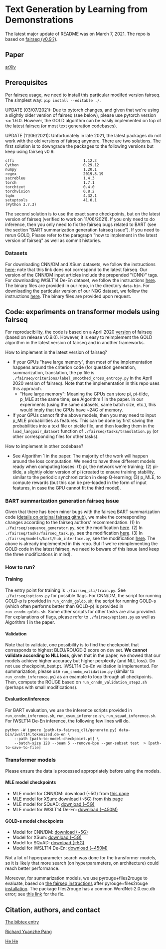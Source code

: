 # Text Generation by Learning from Demonstrations 

The latest major update of README was on March 7, 2021. The repo is based on [fairseq (v0.9.?)](https://github.com/pytorch/fairseq/tree/97d29d78e51e49de50e5105bcf4f9ebbd9fd7387).


## Paper

[arXiv](https://arxiv.org/abs/2009.07839)


## Prerequisites

Per fairseq usage, we need to install this particular modifed version fairseq. The simplest way: ```pip install --editable ./```. 

UPDATE (03/07/2021): Due to pytorch changes, and given that we're using a slightly older version of fairseq (see below), please use pytorch version <= 1.6.0. However, the GOLD algorithm can be easily implemented on top of the latest fairseq (or most text generation codebases). 

UPDATE (11/06/2021): Unfortunately in late 2021, the latest packages do not work with the old versions of fairseq anymore. There are two solutions. The first solution is to downgrade the packages to the following versions but keep using fairseq v0.9. 
```
cffi                               1.12.3     
Cython                             0.29.12    
numpy                              1.20.1     
regex                              2019.8.19  
sacrebleu                          1.4.3      
torch                              1.7.1      
torchtext                          0.4.0      
torchvision                        0.8.2      
tqdm                               4.32.1     
setuptools                         41.0.1     
(Python 3.7.3)
```
The second solution is to use the exact same checkpoints, but on the latest version of fairseq (verified to work on 11/06/2021). If you only need to do inference, then you only need to fix the fairseq bugs related to BART (see the section "BART summarization generation fairseq issue"). If you need to rerun GOLD, Please refer to the paragraph "how to implement in the latest version of fairseq" as well as commit histories. 



### Datasets

For downloading CNN/DM and XSum datasets, we follow the instructions [here](https://github.com/pytorch/fairseq/tree/97d29d78e51e49de50e5105bcf4f9ebbd9fd7387/examples/bart); note that this link does not correspond to the latest fairseq. Our version of the CNN/DM input articles include the prepended "(CNN)" tags. 
For downloading IWSLT14 De-En dataset, we follow the instructions [here](https://github.com/pytorch/fairseq/tree/97d29d78e51e49de50e5105bcf4f9ebbd9fd7387/examples/translation). The binary files are provided in our repo, in the directory ```data-bin```. 
For downloading the particular version of our NQG dataset, we follow the instructions [here](https://github.com/clovaai/FocusSeq2Seq). The binary files are provided upon request.


## Code: experiments on transformer models using fairseq

For reproducibility, the code is based on a April 2020 [version](https://github.com/pytorch/fairseq/tree/97d29d78e51e49de50e5105bcf4f9ebbd9fd7387) of fairseq (based on release v0.9.0). However, it is easy to reimplement the GOLD algorithm in the latest version of fairseq and in another frameworks.

How to implement in the latest version of fairseq?
- If your GPUs "have large memory", then most of the implementation happens around the criterion code (for question generation, summarization, translation, the py file is ```./fairseq/criterions/label_smoothed_cross_entropy.py``` in the April 2020 version of fairseq). Note that the implementation in this repo uses this approach.
  - "Have large memory": Meaning the GPUs can store pi, pi-tilde, p_MLE at the same time; see Algorithm 1 in the paper. In our experiments (using the same datasets, same batch size, etc.), this would imply that the GPUs have ~24G of memory.
- If your GPUs cannot fit the above models, then you may need to input p_MLE probabilities as features. This can be done by first saving the probabilities into a text file or pickle file, and then loading them in the ```load_langpair_dataset``` function of ```./fairseq/tasks/translation.py``` (or other corresponding files for other tasks). 

How to implement in other codebase?
- See Algorithm 1 in the paper. The majority of the work will happen around the loss computation. We need to have three different models ready when computing losses: (1) pi, the network we're training; (2) pi-tilde, a slightly older version of pi (created to ensure training stability, similar to the periodic synchronization in deep Q-learning; (3) p_MLE, to compute rewards (but this can be pre-loaded in the form of input features, in case the GPU cannot fit the third model). 

### BART summarization generation fairseq issue

Given that there has been minor bugs with the fairseq BART summarization code ([details on original fairseq github](https://github.com/pytorch/fairseq/issues/1971)), we make the corresponding changes according to the fairseq authors' recommendation.
(1) In ```./fairseq/sequence_generator.py```, see the modification [here](https://github.com/pytorch/fairseq/issues/1971#issuecomment-610471553).
(2) In ```./fairseq/tasks/fairseq_task.py```, see the modification [here](https://github.com/pytorch/fairseq/issues/1971#issuecomment-610724245).
(3) In ```./fairseq/models/bart/hub_interface.py```, see the modification [here](https://github.com/pytorch/fairseq/issues/1971#issuecomment-610724245).
The above is already implemented in this repo. But if we're reimplementing the GOLD code in the latest fairseq, we need to beware of this issue (and keep the three modifications in mind).

### How to run?

#### Training

The entry point for training is ```./fairseq_cli/train.py```. See ```./fairseq/options.py``` for possible flags. For CNN/DM, the script for running GOLD-p is provided in ```run_cnndm_goldp.sh```; the script for running GOLD-s (which often performs better than GOLD-p) is provided in ```run_cnndm_golds.sh```. Some other scripts for other tasks are also provided. For explanations of flags, please refer to ```./fairseq/options.py``` as well as Algorithm 1 in the paper.

#### Validation

Note that to validate, one possibility is to find the checkpoint that corresponds to highest BLEU/ROUGE-2 score on dev set. **We cannot validate according to NLL loss**, given that in the paper, we showed that our models achieve higher accuracy but higher perplexity (and NLL loss). Do not use checkpoint_best.pt. IWSLT14 De-En validation is implemented. For summarization, please use ```run_cnndm_validation.py``` (similar to ```run_cnndm_inference.py```) as an example to loop through all checkpoints. Then, compute the ROUGE based on ```run_cnndm_validation_step2.sh``` (perhaps with small modifications).

#### Evaluation/inference

For BART evaluation, we use the inference scripts provided in ```run_cnndm_inference.sh```, ```run_xsum_inference.sh```, ```run_squad_inference.sh```. For IWSLT14 De-En inference, the following few lines will do.
```
python -W ignore [path-to-fairseq_cli/generate.py] data-bin/iwslt14.tokenized.de-en \
    --path [path-to-model-checkpoint.pt] \
    --batch-size 128 --beam 5 --remove-bpe --gen-subset test  > [path-to-save-to-file]
```



### Transformer models

Please ensure the data is processed appropriately before using the models.

#### MLE model checkpoints

- MLE model for CNN/DM: download (~5G) from [this page](https://github.com/pytorch/fairseq/tree/97d29d78e51e49de50e5105bcf4f9ebbd9fd7387/examples/bart)
- MLE model for XSum: download (~5G) from [this page](https://github.com/pytorch/fairseq/tree/97d29d78e51e49de50e5105bcf4f9ebbd9fd7387/examples/bart)
- MLE model for SQuAD: [download (~5G)](https://drive.google.com/file/d/1row5bhDem1BN-IiwMOFpbDrKduVt7dJi/view?usp=sharing)
- MLE model for IWSLT14 De-En: [download (~450M)](https://drive.google.com/file/d/1dynOAM-EJ4ptfUeP8G5DR_vKbkcIo9tI/view?usp=sharing)

#### GOLD-s model checkpoints

- Model for CNN/DM: [download (~5G)](https://drive.google.com/file/d/1KW50i9JGIb9fI8DFWbln-id5dMX6ONiV/view?usp=sharing)
- Model for XSum: [download (~5G)](https://drive.google.com/file/d/1etzTOHs9BHkqlajvhf9AhbYmqzYOCd-S/view?usp=sharing)
- Model for SQuAD: [download (~5G)](https://drive.google.com/file/d/1-mTdmG5ip7nIj_brpOHpURS4a46_esrh/view?usp=sharing)
- Model for IWSLT14 De-En: [download (~450M)](https://drive.google.com/file/d/1xdX-PmXCS7hFuw0CGvQ7KscY7owlcO2N/view?usp=sharing)

Not a lot of hyperparameter search was done for the transformer models, so it is likely that more search (on hyperparameters, on architecture) could reach better performance. 

Moreover, for summarization models, we use pyrouge+files2rouge to evaluate, based on [the fairseq instructions](https://github.com/pytorch/fairseq/tree/97d29d78e51e49de50e5105bcf4f9ebbd9fd7387/examples/bart) after pyrouge+files2rouge [installation](https://github.com/pltrdy/files2rouge). The package files2rouge has a common WordNet-2.0.exc.db error; see [this link](https://github.com/bheinzerling/pyrouge/issues/8) for the fix. 



## Citation, authors, and contact

[The bibtex entry](https://yzpang.github.io/misc-files/bibs/pang2021text.txt)

[Richard Yuanzhe Pang](https://yzpang.me)

[He He](https://hhexiy.github.io)
